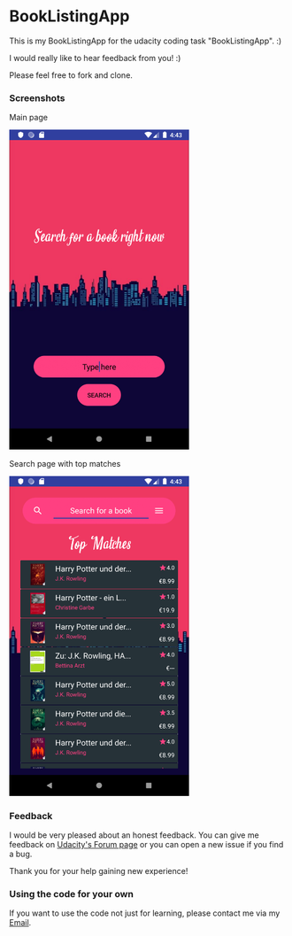 # BookListingApp
This is my BookListingApp for the udacity coding task "BookListingApp". :)

I would really like to hear feedback from you! :)

Please feel free to fork and clone.

### Screenshots

Main page

<img src="./content/main_page.png" alt="drawing" width="325"/>

Search page with top matches

<img src="./content/search_page.png" alt="drawing" width="325"/>

### Feedback
I would be very pleased about an honest feedback.
You can give me feedback on [Udacity's Forum page](https://discussions.udacity.com/t/feedback-request-book-listing-app/481504) 
or you can open a new issue if you find a bug.

Thank you for your help gaining new experience!

### Using the code for your own
If you want to use the code not just for learning,
please contact me via my [Email](mailto:schaepersliam@gmail.com).
